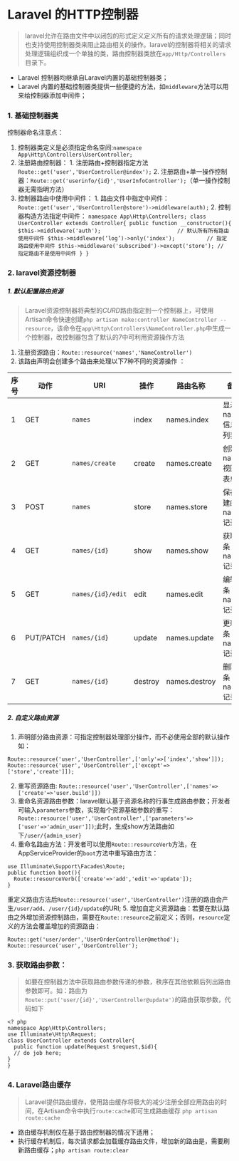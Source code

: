 # Laravel 的HTTP控制器
> laravel允许在路由文件中以闭包的形式定义定义所有的请求处理逻辑；同时也支持使用控制器类来阻止路由相关的操作。laravel的控制器将相关的请求处理逻辑组织成一个单独的类，路由控制器类放在`app/Http/Controllers`目录下。
- Laravel 控制器均继承自Laravel内置的基础控制器类；
- Laravel 内置的基础控制器类提供一些便捷的方法，如`middleware`方法可以用来给控制器添加中间件；


### 1. 基础控制器类
控制器命名注意点：
  1. 控制器类定义是必须指定命名空间:`namespace App\Http\Controllers\UserController;`
  2. 注册路由控制器：
    1. 注册路由+控制器指定方法 `Route::get('user','UserController@index');`
    2. 注册路由+单一操作控制器：`Route::get('userinfo/{id}','UserInfoController');`（单一操作控制器无需指明方法）
  3. 控制器路由中使用中间件：
    1. 路由文件中指定中间件：`Route::get('user','UserController@store')->middleware(auth);`
    2. 控制器构造方法指定中间件：
    ```
    namespace App\Http\Controllers;
    class UserController extends Controller{
      public function __constructor(){
        $this->middleware('auth');                        // 默认所有所有路由使用中间件
        $this->middleware(‘log’)->only('index');          // 指定路由使用中间件
        $this->middleware('subscribed')->except('store'); // 指定路由不是使用中间件
      }
    }
    ```

### 2. laravel资源控制器
##### 1. 默认配置路由资源


> Laravel资源控制器将典型的*CURD*路由指定到一个控制器上，可使用Artisan命令快速创建`php artisan make:controller NameController --resource`，该命令在`app\Http\Controllers\NameController.php`中生成一个控制器，改控制器包含了默认的7中可利用资源操作方法

1. 注册资源路由：`Route::resource('names','NameController')`
2. 该路由声明会创建多个路由来处理以下7种不同的资源操作  ：

  |序号|动作     |URI               |操作   |路由名称       |备注|
  |---|---------|-----------------|-------|-------------|-------|
  |1  |GET      |`names`          |index  |names.index  |显示names信息/列表|
  |2  |GET      |`names/create`   |create |names.create |创建name视图/表单|
  |3  |POST     |`names`          |store  |names.store  |保存创建的name记录|
  |4  |GET      |`names/{id}`     |show   |names.show   |获取一条name记录|
  |5  |GET      |`names/{id}/edit`|edit   |names.edit   |编辑一条name记录|
  |6  |PUT/PATCH|`names/{id}`     |update |names.update |更新一条name记录|
  |7  |GET      |`names/{id}`     |destroy|names.destroy|删除一条name记录|

##### 2. 自定义路由资源
1. 声明部分路由资源：可指定控制器处理部分操作，而不必使用全部的默认操作如：
```
Route::resource('user','UserController',['only'=>['index','show']]);
Route::resource('user','UserController',['except'=>['store','create']]);
```
2. 重写资源路由:
`Route::resource('user','UserController',['names'=>['create'=>'user.build']])`
3. 重命名资源路由参数：laravel默认基于资源名称的行事生成路由参数；开发者可输入`parameters`参数，实现每个资源基础参数的重写：
`Route::resource('user','UserController',['parameters'=>['user'=>'admin_user']])`;此时，生成show方法路由如下`/user/{admin_user}`
4. 重命名路由方法：开发者可以使用`Route::resourceVerb`方法，在AppServiceProvider的`boot`方法中重写路由方法：
```
use Illuminate\Support\Facades\Route;
public function boot(){
  Route::resourceVerb(['create'=>'add','edit'=>'update']);
}
```
重定义路由方法后`Route::resource('user','UserController')`注册的路由会产生`/user/add`、`/user/{id}/update`的URI;
5. 增加自定义资源路由：若要在默认路由之外增加资源控制路由，需要在`Route::resource`之前定义；否则，`resource`定义的方法会覆盖增加的资源路由：
```
Route::get('user/order','UserOrderController@method');
Route::resource('user','UserController');
```
### 3. 获取路由参数：
> 如要在控制器方法中获取路由参数传递的参数，秩序在其他依赖后列出路由参数即可。如：路由为`Route::put('user/{id}','UserController@update')`的路由获取参数，代码如下
```
<? php
namespace App\Http\Controllers;
use Illuminate\Http\Request;
class UserController extends Controller{
  public function update(Request $request,$id){
  // do job here;
}
}
```

### 4. Laravel路由缓存

> Laravel提供路由缓存，使用路由缓存将极大的减少注册全部应用路由的时间，在Artisan命令中执行`route:cache`即可生成路由缓存
`php artisan route:cache`

- 路由缓存机制仅在基于路由控制器的情况下适用；
- 执行缓存机制后，每次请求都会加载缓存路由文件，增加新的路由是，需要刷新路由缓存；`php artisan route:clear`



